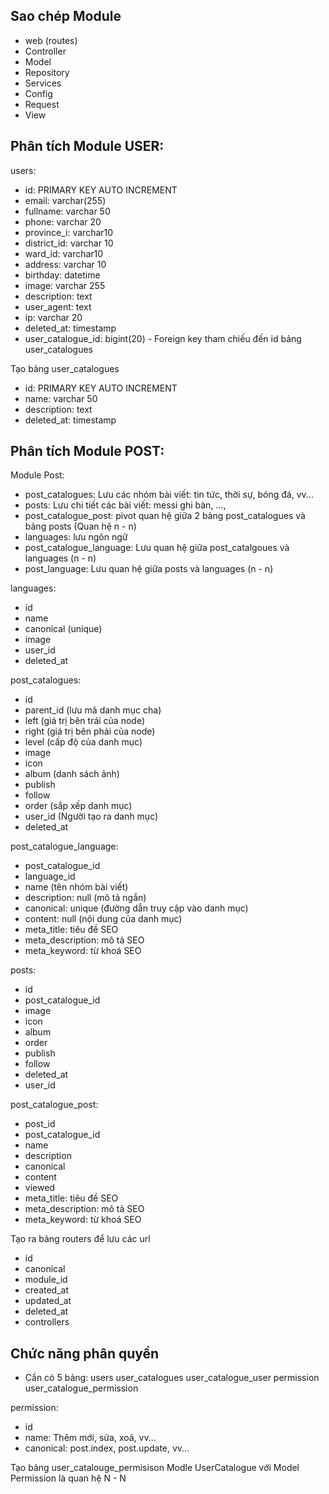 ## Sao chép Module

-   web (routes)
-   Controller
-   Model
-   Repository
-   Services
-   Config
-   Request
-   View

## Phân tích Module USER:

users:

-   id: PRIMARY KEY AUTO INCREMENT
-   email: varchar(255)
-   fullname: varchar 50
-   phone: varchar 20
-   province_i: varchar10
-   district_id: varchar 10
-   ward_id: varchar10
-   address: varchar 10
-   birthday: datetime
-   image: varchar 255
-   description: text
-   user_agent: text
-   ip: varchar 20
-   deleted_at: timestamp
-   user_catalogue_id: bigint(20) - Foreign key tham chiếu đến id bảng user_catalogues

Tạo bảng user_catalogues

-   id: PRIMARY KEY AUTO INCREMENT
-   name: varchar 50
-   description: text
-   deleted_at: timestamp

## Phân tích Module POST:

Module Post:

-   post_catalogues: Lưu các nhóm bài viết: tin tức, thời sự, bóng đá, vv...
-   posts: Lưu chi tiết các bài viết: messi ghi bàn, ...,
-   post_catalogue_post: pivot quan hệ giữa 2 bảng post_catalogues và bảng posts (Quan hệ n - n)
-   languages: lưu ngôn ngữ
-   post_catalogue_language: Lưu quan hệ giữa post_catalgoues và languages (n - n)
-   post_language: Lưu quan hệ giữa posts và languages (n - n)

languages:

-   id
-   name
-   canonical (unique)
-   image
-   user_id
-   deleted_at

post_catalogues:

-   id
-   parent_id (lưu mã danh mục cha)
-   left (giá trị bên trái của node)
-   right (giá trị bên phải của node)
-   level (cấp độ của danh mục)
-   image
-   icon
-   album (danh sách ảnh)
-   publish
-   follow
-   order (sắp xếp danh mục)
-   user_id (Người tạo ra danh mục)
-   deleted_at

post_catalogue_language:

-   post_catalogue_id
-   language_id
-   name (tên nhóm bài viết)
-   description: null (mô tả ngắn)
-   canonical: unique (đường dẫn truy cập vào danh mục)
-   content: null (nội dung của danh mục)
-   meta_title: tiêu đề SEO
-   meta_description: mô tả SEO
-   meta_keyword: từ khoá SEO

posts:

-   id
-   post_catalogue_id
-   image
-   icon
-   album
-   order
-   publish
-   follow
-   deleted_at
-   user_id

post_catalogue_post:

-   post_id
-   post_catalogue_id
-   name
-   description
-   canonical
-   content
-   viewed
-   meta_title: tiêu đề SEO
-   meta_description: mô tả SEO
-   meta_keyword: từ khoá SEO

Tạo ra bảng routers để lưu các url

-   id
-   canonical
-   module_id
-   created_at
-   updated_at
-   deleted_at
-   controllers

## Chức năng phân quyền

-   Cần có 5 bảng:
    users
    user_catalogues
    user_catalogue_user
    permission
    user_catalogue_permission

permission:

-   id
-   name: Thêm mới, sửa, xoá, vv...
-   canonical: post.index, post.update, vv...

Tạo bảng user_catalouge_permisison
Modle UserCatalogue với Model Permission là quan hệ N - N
